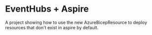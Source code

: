 # EventHubs + Aspire

A project showing how to use the new AzureBicepResource to deploy resources that don't exist in aspire by default. 
